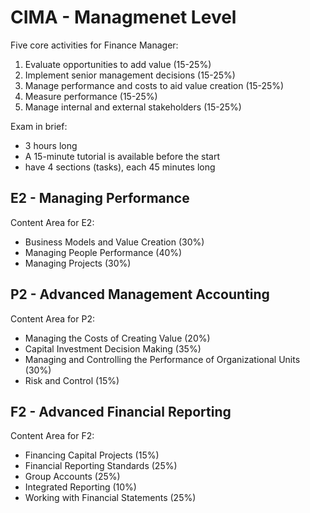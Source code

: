 # CIMA - Managmenet Level

Five core activities for Finance Manager:

1. Evaluate opportunities to add value (15-25%)
2. Implement senior management decisions (15-25%)
3. Manage performance and costs to aid value creation (15-25%)
4. Measure performance (15-25%)
5. Manage internal and external stakeholders (15-25%)

Exam in brief:

- 3 hours long
- A 15-minute tutorial is available before the start
- have 4 sections (tasks), each 45 minutes long

## E2 - Managing Performance

Content Area for E2:

- Business Models and Value Creation (30%)
- Managing People Performance (40%)
- Managing Projects (30%)



## P2 - Advanced Management Accounting

Content Area for P2:

- Managing the Costs of Creating Value (20%)
- Capital Investment Decision Making (35%)
- Managing and Controlling the Performance of Organizational Units (30%)
- Risk and Control (15%)

## F2 - Advanced Financial Reporting

Content Area for F2:

- Financing Capital Projects (15%)
- Financial Reporting Standards (25%)
- Group Accounts (25%)
- Integrated Reporting (10%)
- Working with Financial Statements (25%)